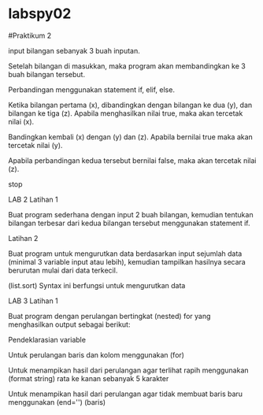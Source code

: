 # labspy02
#Praktikum 2

input bilangan sebanyak 3 buah inputan.

Setelah bilangan di masukkan, maka program akan membandingkan ke 3 buah bilangan tersebut.

Perbandingan menggunakan statement if, elif, else.

Ketika bilangan pertama (x), dibandingkan dengan bilangan ke dua (y), dan bilangan ke tiga (z). Apabila menghasilkan nilai true, maka akan tercetak nilai (x).

Bandingkan kembali (x) dengan (y) dan (z). Apabila bernilai true maka akan tercetak nilai (y).

Apabila perbandingan kedua tersebut bernilai false, maka akan tercetak nilai (z).

stop

LAB 2
Latihan 1

Buat program sederhana dengan input 2 buah bilangan, kemudian tentukan bilangan terbesar dari kedua bilangan tersebut menggunakan statement if.

Latihan 2

Buat program untuk mengurutkan data berdasarkan input sejumlah data (minimal 3 variable input atau lebih), kemudian tampilkan hasilnya secara berurutan mulai dari data terkecil.

(list.sort) Syntax ini berfungsi untuk mengurutkan data

LAB 3
Latihan 1

Buat program dengan perulangan bertingkat (nested) for yang menghasilkan output sebagai berikut:

Pendeklarasian variable

Untuk perulangan baris dan kolom menggunakan (for)

Untuk menampikan hasil dari perulangan agar terlihat rapih menggunakan (format string) rata ke kanan sebanyak 5 karakter

Untuk menampikan hasil dari perulangan agar tidak membuat baris baru menggunakan (end='') (baris)




